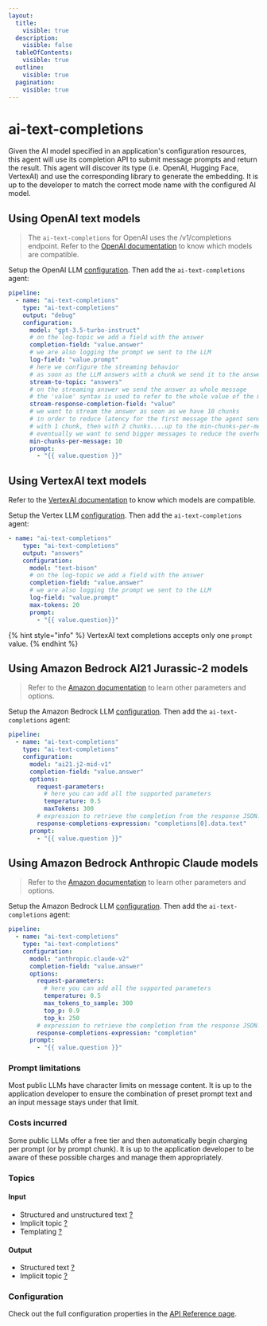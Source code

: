 ```yaml
---
layout:
  title:
    visible: true
  description:
    visible: false
  tableOfContents:
    visible: true
  outline:
    visible: true
  pagination:
    visible: true
---
```


# ai-text-completions

Given the AI model specified in an application's configuration resources, this agent will use its completion API to submit message prompts and return the result. This agent will discover its type (i.e. OpenAI, Hugging Face, VertexAI) and use the corresponding library to generate the embedding. It is up to the developer to match the correct mode name with the configured AI model.

## Using OpenAI text models

> The `ai-text-completions` for OpenAI uses the /v1/completions endpoint. Refer to the [OpenAI documentation](https://platform.openai.com/docs/models/model-endpoint-compatibility) to know which models are compatible.

Setup the OpenAI LLM [configuration](../../configuration-resources/large-language-models-llms/open-ai-configuration.md).
Then add the `ai-text-completions` agent:


```yaml
pipeline:
  - name: "ai-text-completions"
    type: "ai-text-completions"
    output: "debug"
    configuration:
      model: "gpt-3.5-turbo-instruct"
      # on the log-topic we add a field with the answer
      completion-field: "value.answer"
      # we are also logging the prompt we sent to the LLM
      log-field: "value.prompt"
      # here we configure the streaming behavior
      # as soon as the LLM answers with a chunk we send it to the answers-topic
      stream-to-topic: "answers"
      # on the streaming answer we send the answer as whole message
      # the 'value' syntax is used to refer to the whole value of the message
      stream-response-completion-field: "value"
      # we want to stream the answer as soon as we have 10 chunks
      # in order to reduce latency for the first message the agent sends the first message
      # with 1 chunk, then with 2 chunks....up to the min-chunks-per-message value
      # eventually we want to send bigger messages to reduce the overhead of each message on the topic
      min-chunks-per-message: 10
      prompt:
        - "{{ value.question }}"
```

## Using VertexAI text models

Refer to the [VertexAI documentation](https://cloud.google.com/vertex-ai/docs/generative-ai/model-reference/text) to know which models are compatible.

Setup the Vertex LLM [configuration](../../configuration-resources/large-language-models-llms/vertex-configuration.md).
Then add the `ai-text-completions` agent:



```yaml
- name: "ai-text-completions"
    type: "ai-text-completions"
    output: "answers"
    configuration:
      model: "text-bison"
      # on the log-topic we add a field with the answer
      completion-field: "value.answer"
      # we are also logging the prompt we sent to the LLM
      log-field: "value.prompt"
      max-tokens: 20
      prompt:
        - "{{ value.question}}"
```

{% hint style="info" %}
VertexAI text completions accepts only one `prompt` value.
{% endhint %}


## Using Amazon Bedrock AI21 Jurassic-2 models

> Refer to the [Amazon documentation](https://docs.aws.amazon.com/bedrock/latest/userguide/model-parameters.html#model-parameters-jurassic2) to learn other parameters and options.

Setup the Amazon Bedrock LLM [configuration](../../configuration-resources/large-language-models-llms/bedrock-configuration.md).
Then add the `ai-text-completions` agent:

```yaml
pipeline:
  - name: "ai-text-completions"
    type: "ai-text-completions"
    configuration:
      model: "ai21.j2-mid-v1"
      completion-field: "value.answer"
      options:
        request-parameters:
          # here you can add all the supported parameters
          temperature: 0.5
          maxTokens: 300
        # expression to retrieve the completion from the response JSON. It varies depending on the model 
        response-completions-expression: "completions[0].data.text"
      prompt:
        - "{{ value.question }}"
```



## Using Amazon Bedrock Anthropic Claude models

> Refer to the [Amazon documentation](https://docs.aws.amazon.com/bedrock/latest/userguide/model-parameters.html#model-parameters-claude) to learn other parameters and options.

Setup the Amazon Bedrock LLM [configuration](../../configuration-resources/large-language-models-llms/bedrock-configuration.md).
Then add the `ai-text-completions` agent:

```yaml
pipeline:
  - name: "ai-text-completions"
    type: "ai-text-completions"
    configuration:
      model: "anthropic.claude-v2"
      completion-field: "value.answer"
      options:
        request-parameters:
          # here you can add all the supported parameters
          temperature: 0.5
          max_tokens_to_sample: 300
          top_p: 0.9
          top_k: 250
        # expression to retrieve the completion from the response JSON. It varies depending on the model 
        response-completions-expression: "completion"
      prompt:
        - "{{ value.question }}"
```


### Prompt limitations

Most public LLMs have character limits on message content. It is up to the application developer to ensure the combination of preset prompt text and an input message stays under that limit.

### Costs incurred

Some public LLMs offer a free tier and then automatically begin charging per prompt (or by prompt chunk). It is up to the application developer to be aware of these possible charges and manage them appropriately.

### Topics

#### Input

* Structured and unstructured text [?](../agent-messaging.md)
* Implicit topic [?](../agent-messaging.md#implicit-input-and-output-topics)
* Templating [?](../agent-messaging.md#json-text-input)

#### Output

* Structured text [?](../agent-messaging.md)
* Implicit topic [?](../agent-messaging.md#implicit-input-and-output-topics)

### Configuration

Check out the full configuration properties in the [API Reference page](../../building-applications/api-reference/agents.md#ai-text-completions).

